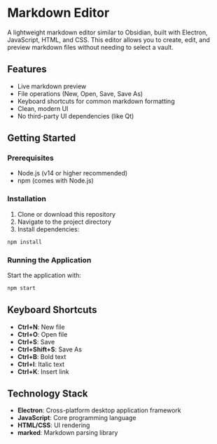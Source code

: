 # Markdown Editor

A lightweight markdown editor similar to Obsidian, built with Electron, JavaScript, HTML, and CSS. This editor allows you to create, edit, and preview markdown files without needing to select a vault.

## Features

- Live markdown preview
- File operations (New, Open, Save, Save As)
- Keyboard shortcuts for common markdown formatting
- Clean, modern UI
- No third-party UI dependencies (like Qt)

## Getting Started

### Prerequisites

- Node.js (v14 or higher recommended)
- npm (comes with Node.js)

### Installation

1. Clone or download this repository
2. Navigate to the project directory
3. Install dependencies:

```bash
npm install
```

### Running the Application

Start the application with:

```bash
npm start
```

## Keyboard Shortcuts

- **Ctrl+N**: New file
- **Ctrl+O**: Open file
- **Ctrl+S**: Save
- **Ctrl+Shift+S**: Save As
- **Ctrl+B**: Bold text
- **Ctrl+I**: Italic text
- **Ctrl+K**: Insert link

## Technology Stack

- **Electron**: Cross-platform desktop application framework
- **JavaScript**: Core programming language
- **HTML/CSS**: UI rendering
- **marked**: Markdown parsing library

